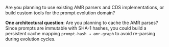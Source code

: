 Are you planning to use existing AMR parsers and CDS implementations, or build
custom tools for the prompt evolution domain?


**One architectural question**: Are you planning to cache the AMR parses? Since
prompts are immutable with SHA-1 hashes, you could build a persistent cache
mapping `prompt-hash → amr-graph` to avoid re-parsing during evolution cycles.
